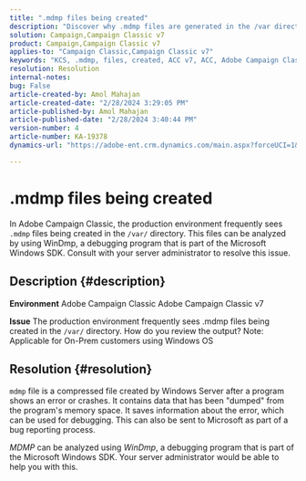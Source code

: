 ```yaml
---
title: ".mdmp files being created"
description: "Discover why .mdmp files are generated in the /var directory of Adobe Campaign Classic. Refer this to the server administrator."
solution: Campaign,Campaign Classic v7
product: Campaign,Campaign Classic v7
applies-to: "Campaign Classic,Campaign Classic v7"
keywords: "KCS, .mdmp, files, created, ACC v7, ACC, Adobe Campaign Classic, Adobe Campaign Classic v7, FAQ"
resolution: Resolution
internal-notes: 
bug: False
article-created-by: Amol Mahajan
article-created-date: "2/28/2024 3:29:05 PM"
article-published-by: Amol Mahajan
article-published-date: "2/28/2024 3:40:44 PM"
version-number: 4
article-number: KA-19378
dynamics-url: "https://adobe-ent.crm.dynamics.com/main.aspx?forceUCI=1&pagetype=entityrecord&etn=knowledgearticle&id=f0401c14-4ed6-ee11-9078-00224804dfb5"

---
```

# .mdmp files being created


In Adobe Campaign Classic, the production environment frequently sees `.mdmp` files being created in the `/var/` directory. This files can be analyzed by using WinDmp, a debugging program that is part of the Microsoft Windows SDK. Consult with your server administrator to resolve this issue.

## Description {#description}


<b>Environment</b>
 Adobe Campaign Classic
 Adobe Campaign Classic v7

<b>Issue</b>
 The production environment frequently sees .mdmp files being created in the `/var/` directory. How do you review the output?
  Note: Applicable for On-Prem customers using Windows OS


## Resolution {#resolution}


`mdmp` file is a compressed file created by Windows Server after a program shows an error or crashes. It contains data that has been "dumped" from the program's memory space.
It saves information about the error, which can be used for debugging. This can also be sent to Microsoft as part of a bug reporting process.



*MDMP* can be analyzed using *WinDmp*, a debugging program that is part of the Microsoft Windows SDK. Your server administrator would be able to help you with this.
